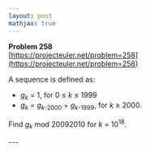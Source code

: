 ```yaml
---
layout: post
mathjax: true
---
```

**Problem 258**  
[https://projecteuler.net/problem=258](https://projecteuler.net/problem=258)

<p>A sequence is defined as:</p>
<p>
</p><ul><li><var>g</var><sub><var>k</var></sub> = 1, for 0 ≤ <var>k</var> ≤ 1999</li>
<li><var>g</var><sub><var>k</var></sub> = <var>g</var><sub><var>k</var>-2000</sub> + <var>g</var><sub><var>k</var>-1999</sub>, for <var>k</var> ≥ 2000.
</li></ul><p>Find <var>g</var><sub><var>k</var></sub> mod 20092010 for <var>k</var> = 10<sup>18</sup>.</p>
---
